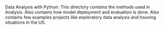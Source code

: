 
Data Analysis with Python.
This directory contains the methods used in Analysis.
Also contains how model deployment and evaluation is done.
Also contains few examples projects like exploratory data analysis and housing situations in the US.
